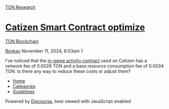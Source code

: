 [TON Research](/)

# [Catizen Smart Contract optimize](/t/catizen-smart-contract-optimize/39639)

[TON Blockchain](/c/ton-blockchain/17) 

    

[Roykay](https://tonresear.ch/u/Roykay)  November 11, 2024, 8:03am  1

I’ve noticed that the [in-game activity contract](https://tonviewer.com/EQChB2eMoFG4ThuEsZ6ehlBPKJXOjNxlR5B7qKZNGIv256Da) used on Catizen has a network fee of 0.0029 TON and a base resource consumption fee of 0.0034 TON. Is there any way to reduce these costs or adjust them?

 

*   [Home](/)
*   [Categories](/categories)
*   [Guidelines](/guidelines)

Powered by [Discourse](https://www.discourse.org), best viewed with JavaScript enabled